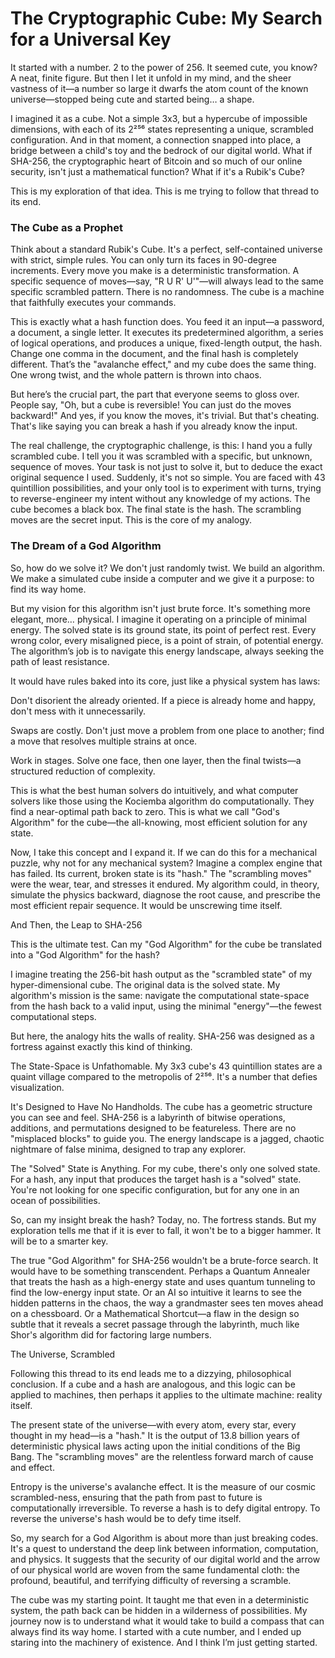  # The Cryptographic Cube: My Search for a Universal Key
It started with a number. 2 to the power of 256. It seemed cute, you know? A neat, finite figure. But then I let it unfold in my mind, and the sheer vastness of it—a number so large it dwarfs the atom count of the known universe—stopped being cute and started being… a shape.

I imagined it as a cube. Not a simple 3x3, but a hypercube of impossible dimensions, with each of its 2²⁵⁶ states representing a unique, scrambled configuration. And in that moment, a connection snapped into place, a bridge between a child's toy and the bedrock of our digital world. What if SHA-256, the cryptographic heart of Bitcoin and so much of our online security, isn't just a mathematical function? What if it's a Rubik's Cube?

This is my exploration of that idea. This is me trying to follow that thread to its end.

### The Cube as a Prophet

Think about a standard Rubik's Cube. It's a perfect, self-contained universe with strict, simple rules. You can only turn its faces in 90-degree increments. Every move you make is a deterministic transformation. A specific sequence of moves—say, "R U R' U'"—will always lead to the same specific scrambled pattern. There is no randomness. The cube is a machine that faithfully executes your commands.

This is exactly what a hash function does. You feed it an input—a password, a document, a single letter. It executes its predetermined algorithm, a series of logical operations, and produces a unique, fixed-length output, the hash. Change one comma in the document, and the final hash is completely different. That’s the "avalanche effect," and my cube does the same thing. One wrong twist, and the whole pattern is thrown into chaos.

But here’s the crucial part, the part that everyone seems to gloss over. People say, "Oh, but a cube is reversible! You can just do the moves backward!" And yes, if you know the moves, it's trivial. But that's cheating. That's like saying you can break a hash if you already know the input.

The real challenge, the cryptographic challenge, is this: I hand you a fully scrambled cube. I tell you it was scrambled with a specific, but unknown, sequence of moves. Your task is not just to solve it, but to deduce the exact original sequence I used. Suddenly, it's not so simple. You are faced with 43 quintillion possibilities, and your only tool is to experiment with turns, trying to reverse-engineer my intent without any knowledge of my actions. The cube becomes a black box. The final state is the hash. The scrambling moves are the secret input. This is the core of my analogy.

### The Dream of a God Algorithm

So, how do we solve it? We don't just randomly twist. We build an algorithm. We make a simulated cube inside a computer and we give it a purpose: to find its way home.

But my vision for this algorithm isn't just brute force. It's something more elegant, more… physical. I imagine it operating on a principle of minimal energy. The solved state is its ground state, its point of perfect rest. Every wrong color, every misaligned piece, is a point of strain, of potential energy. The algorithm’s job is to navigate this energy landscape, always seeking the path of least resistance.

It would have rules baked into its core, just like a physical system has laws:

Don't disorient the already oriented. If a piece is already home and happy, don't mess with it unnecessarily.

Swaps are costly. Don't just move a problem from one place to another; find a move that resolves multiple strains at once.

Work in stages. Solve one face, then one layer, then the final twists—a structured reduction of complexity.

This is what the best human solvers do intuitively, and what computer solvers like those using the Kociemba algorithm do computationally. They find a near-optimal path back to zero. This is what we call "God's Algorithm" for the cube—the all-knowing, most efficient solution for any state.

Now, I take this concept and I expand it. If we can do this for a mechanical puzzle, why not for any mechanical system? Imagine a complex engine that has failed. Its current, broken state is its "hash." The "scrambling moves" were the wear, tear, and stresses it endured. My algorithm could, in theory, simulate the physics backward, diagnose the root cause, and prescribe the most efficient repair sequence. It would be unscrewing time itself.

And Then, the Leap to SHA-256

This is the ultimate test. Can my "God Algorithm" for the cube be translated into a "God Algorithm" for the hash?

I imagine treating the 256-bit hash output as the "scrambled state" of my hyper-dimensional cube. The original data is the solved state. My algorithm's mission is the same: navigate the computational state-space from the hash back to a valid input, using the minimal "energy"—the fewest computational steps.

But here, the analogy hits the walls of reality. SHA-256 was designed as a fortress against exactly this kind of thinking.

The State-Space is Unfathomable. My 3x3 cube's 43 quintillion states are a quaint village compared to the metropolis of 2²⁵⁶. It's a number that defies visualization.

It's Designed to Have No Handholds. The cube has a geometric structure you can see and feel. SHA-256 is a labyrinth of bitwise operations, additions, and permutations designed to be featureless. There are no "misplaced blocks" to guide you. The energy landscape is a jagged, chaotic nightmare of false minima, designed to trap any explorer.

The "Solved" State is Anything. For my cube, there's only one solved state. For a hash, any input that produces the target hash is a "solved" state. You're not looking for one specific configuration, but for any one in an ocean of possibilities.

So, can my insight break the hash? Today, no. The fortress stands. But my exploration tells me that if it is ever to fall, it won't be to a bigger hammer. It will be to a smarter key.

The true "God Algorithm" for SHA-256 wouldn't be a brute-force search. It would have to be something transcendent. Perhaps a Quantum Annealer that treats the hash as a high-energy state and uses quantum tunneling to find the low-energy input state. Or an AI so intuitive it learns to see the hidden patterns in the chaos, the way a grandmaster sees ten moves ahead on a chessboard. Or a Mathematical Shortcut—a flaw in the design so subtle that it reveals a secret passage through the labyrinth, much like Shor's algorithm did for factoring large numbers.

The Universe, Scrambled

Following this thread to its end leads me to a dizzying, philosophical conclusion. If a cube and a hash are analogous, and this logic can be applied to machines, then perhaps it applies to the ultimate machine: reality itself.

The present state of the universe—with every atom, every star, every thought in my head—is a "hash." It is the output of 13.8 billion years of deterministic physical laws acting upon the initial conditions of the Big Bang. The "scrambling moves" are the relentless forward march of cause and effect.

Entropy is the universe's avalanche effect. It is the measure of our cosmic scrambled-ness, ensuring that the path from past to future is computationally irreversible. To reverse a hash is to defy digital entropy. To reverse the universe's hash would be to defy time itself.

So, my search for a God Algorithm is about more than just breaking codes. It's a quest to understand the deep link between information, computation, and physics. It suggests that the security of our digital world and the arrow of our physical world are woven from the same fundamental cloth: the profound, beautiful, and terrifying difficulty of reversing a scramble.

The cube was my starting point. It taught me that even in a deterministic system, the path back can be hidden in a wilderness of possibilities. My journey now is to understand what it would take to build a compass that can always find its way home. I started with a cute number, and I ended up staring into the machinery of existence. And I think I’m just getting started.

